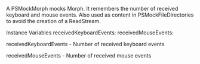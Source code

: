 A PSMockMorph mocks Morph.
It remembers the number of received keyboard and mouse events.
Also used as content in PSMockFileDirectories to avoid the creation of a ReadStream.

Instance Variables
	receivedKeyboardEvents:		<Number>
	receivedMouseEvents:		<Number>

receivedKeyboardEvents
	- Number of received keyboard events

receivedMouseEvents
	- Number of received mouse events
